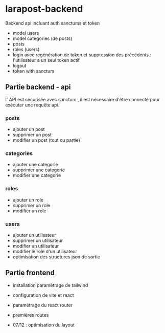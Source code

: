 # larapost-backend
Backend api incluant auth sanctums et token
- model users 
- model categories (de posts)
- posts 
- roles (users)
- login avec regénération de token et suppression des précédents : l'utilisateur a un seul token actif
- logout 
- token with sanctum

## Partie backend - api
l' API est sécurisée avec sanctum , il est nécessaire d'être connecté pour exécuter une requête api.

### posts
- ajouter un post
- supprimer un post
- modifier un post (tout ou partie)
### categories
- ajouter une categorie
- supprimer une categorie
- modifier une categorie
### roles
- ajouter un role
- supprimer un role
- modifier un role
### users
- ajouter un utilisateur
- supprimer un utilisateur
- modifier un utilisateur
- modifier le role d'un utilisateur
- optimisation des structures json de sortie

## Partie frontend

- installation paramétrage de tailwind
- configuration de vite et react
- paramétrage du react router
- premières routes

- 07/12 : optimisation du layout 